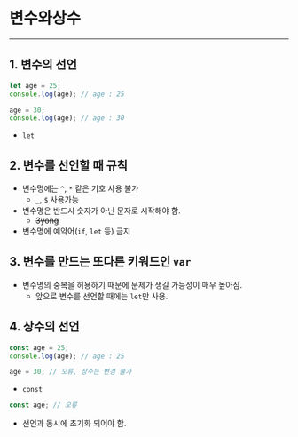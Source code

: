 # 변수와상수
---
## 1. 변수의 선언
``` javascript
let age = 25;
console.log(age); // age : 25

age = 30;
console.log(age); // age : 30
```
* `let`
## 2. 변수를 선언할 때 규칙
* 변수명에는 `^`, `*` 같은 기호 사용 불가
  * `_`, `$` 사용가능
* 변수명은 반드시 숫자가 아닌 문자로 시작해야 함.
  * ~~3yong~~
* 변수명에 예약어(`if`, `let` 등) 금지

## 3. 변수를 만드는 또다른 키워드인 `var`
* 변수명의 중복을 허용하기 때문에 문제가 생길 가능성이 매우 높아짐.
  * 앞으로 변수를 선언할 때에는 `let`만 사용.

## 4. 상수의 선언
``` javascript
const age = 25;
console.log(age); // age : 25

age = 30; // 오류, 상수는 변경 불가
```
* `const`
``` javascript
const age; // 오류
```
* 선언과 동시에 초기화 되어야 함.
